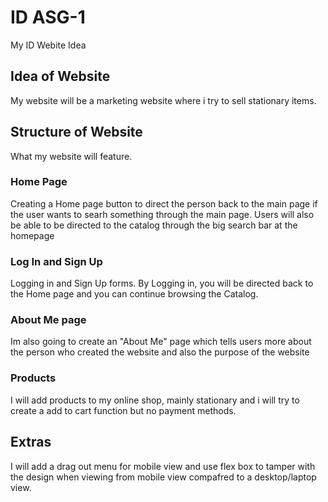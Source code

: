 # ID ASG-1
My ID Webite Idea
## Idea of Website
My website will be a marketing website where i try to sell stationary items.
## Structure of Website
What my website will feature.
### Home Page
Creating a Home page button to direct the person back to the main page if the user wants to searh something through the main page.
Users will also be able to be directed to the catalog through the big search bar at the homepage
### Log In and Sign Up
Logging in and Sign Up forms. By Logging in, you will be directed back to the Home page and you can continue browsing the Catalog.
### About Me page
Im also going to create an "About Me" page which tells users more about the person who created the website and also the purpose of the website

### Products 
I will add products to my online shop, mainly stationary and i will try to create a add to cart function but no payment methods.
## Extras
I will add a drag out menu for mobile view and use flex box to tamper with the design when viewing from mobile view compafred to a desktop/laptop view.
